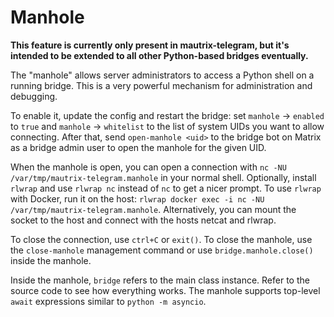 # Manhole
**This feature is currently only present in mautrix-telegram, but it's intended 
to be extended to all other Python-based bridges eventually.**

The "manhole" allows server administrators to access a Python shell on a
running bridge. This is a very powerful mechanism for administration and
debugging.

To enable it, update the config and restart the bridge: set `manhole` ->
`enabled` to `true` and `manhole` -> `whitelist` to the list of system UIDs you
want to allow connecting. After that, send `open-manhole <uid>` to the bridge
bot on Matrix as a bridge admin user to open the manhole for the given UID.

When the manhole is open, you can open a connection with `nc -NU
/var/tmp/mautrix-telegram.manhole` in your normal shell. Optionally, install
`rlwrap` and use `rlwrap nc` instead of `nc` to get a nicer prompt. To use
`rlwrap` with Docker, run it on the host: `rlwrap docker exec -i nc -NU
/var/tmp/mautrix-telegram.manhole`. Alternatively, you can mount the socket to
the host and connect with the hosts netcat and rlwrap.

To close the connection, use `ctrl+C` or `exit()`. To close the manhole, use 
the `close-manhole` management command or use `bridge.manhole.close()` inside 
the manhole.

Inside the manhole, `bridge` refers to the main class instance. Refer to the 
source code to see how everything works. The manhole supports top-level `await`
expressions similar to `python -m asyncio`.
